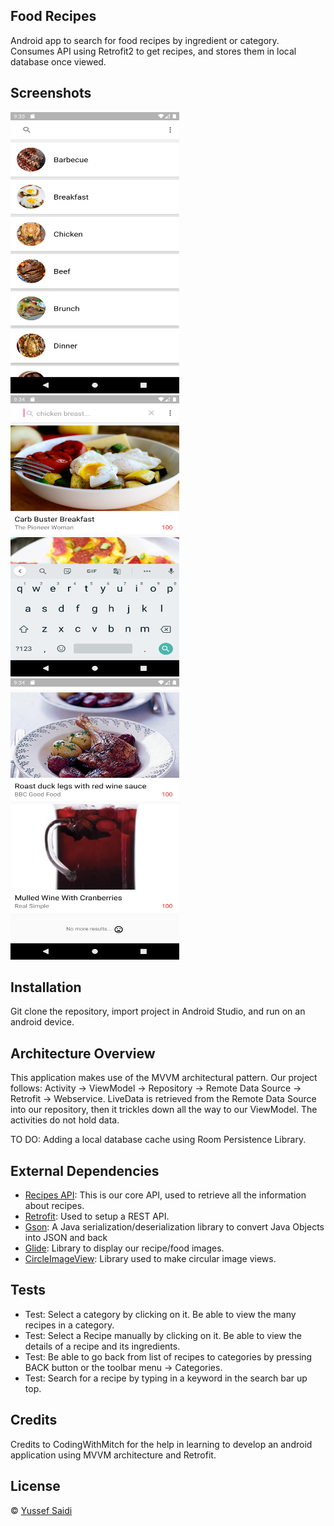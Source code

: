 ## Food Recipes
Android app to search for food recipes by ingredient or category.
Consumes API using Retrofit2 to get recipes, and stores them in local database once viewed.

## Screenshots
<p>
  <img src="/Screenshots/Screenshot_1582252407.png" width="270" height="450"/>
  <img src="/Screenshots/Screenshot_1582252476.png" width="270" height="450"/>
  <img src="/Screenshots/Screenshot_1582252452.png" width="270" height="450"/>
</p>

## Installation
Git clone the repository, import project in Android Studio, and run on an android device.

## Architecture Overview
This application makes use of the MVVM architectural pattern. 
Our project follows: Activity -> ViewModel -> Repository -> Remote Data Source -> Retrofit -> Webservice.
LiveData is retrieved from the Remote Data Source into our repository, then it trickles down all the way to our ViewModel. The activities do not hold data.

TO DO: Adding a local database cache using Room Persistence Library.

## External Dependencies

- [Recipes API](https://recipesapi.herokuapp.com/api/search): This is our core API, used to retrieve all the information about recipes.
- [Retrofit](https://square.github.io/retrofit/): Used to setup a REST API.
- [Gson](https://github.com/google/gson): A Java serialization/deserialization library to convert Java Objects into JSON and back
- [Glide](https://github.com/bumptech/glide): Library to display our recipe/food images.
- [CircleImageView](https://github.com/hdodenhof/CircleImageView): Library used to make circular image views.

## Tests
- Test: Select a category by clicking on it. Be able to view the many recipes in a category.
- Test: Select a Recipe manually by clicking on it. Be able to view the details of a recipe and its ingredients.
- Test: Be able to go back from list of recipes to categories by pressing BACK button or the toolbar menu -> Categories.
- Test: Search for a recipe by typing in a keyword in the search bar up top.



## Credits
Credits to CodingWithMitch for the help in learning to develop an android application using MVVM architecture and Retrofit.

## License
© [Yussef Saidi](https://yussefsaidi.me/)
